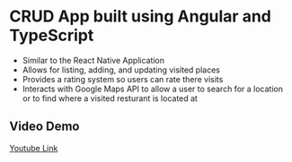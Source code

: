 # CRUD App built using Angular and TypeScript

- Similar to the React Native Application
- Allows for listing, adding, and updating visited places
- Provides a rating system so users can rate there visits
- Interacts with Google Maps API to allow a user to search for a location or to find where a visited resturant is located at

## Video Demo

[Youtube Link](https://youtu.be/ssQvlIlyFhs)
